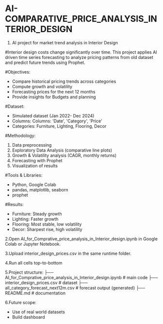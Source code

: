 # AI-COMPARATIVE_PRICE_ANALYSIS_INTERIOR_DESIGN

1. AI project for market trend analysis in Interior Design

#Interior design costs change significantly over time. This project applies AI driven time series forecasting to analyze pricing patterns from old dataset and predict future trends using Prophet.

#Objectives:
- Compare historical pricing trends across categories
- Compute growth and volatility
- Forecasting prices for the next 12 months
- Provide insights for Budgets and planning

#Dataset:
- Simulated dataset (Jan 2022- Dec 2024)
- Columns: Columns: 'Date', 'Category', 'Price'
- Categories: Furniture, Lighting, Flooring, Decor

#Methodology:
1. Data preprocessing
2. Exploratory Data Analysis (comparative line plots)
3. Growth & Volatility analysis (CAGR, monthly returns)
4. Forecasting with Prophet
5. Visualization of results

#Tools & Libraries:
- Python, Google Colab
- pandas, matplotlib, seaborn
- prophet

#Results:
- Furniture: Steady growth
- Lighting: Faster growth
- Flooring: Most stable, low volatility
- Decor: Sharpest rise, high volatility

2.Open AI_for_Comprative_price_analysis_in_Interior_design.ipynb in Google Colab or Jupyter Notebook.

3.Upload interior_design_prices.csv in the same runtime folder.

4.Run all cells top-to-bottom

5.Project structure:
├── AI_for_Comprative_price_analysis_in_Interior_design.ipynb       # main code
├── interior_design_prices.csv          # dataset
├── all_category_forecast_next12m.csv   # forecast output (generated)
├── README.md                           # documentation

6.Future scope:
- Use of real world datasets
- Build dashboard
